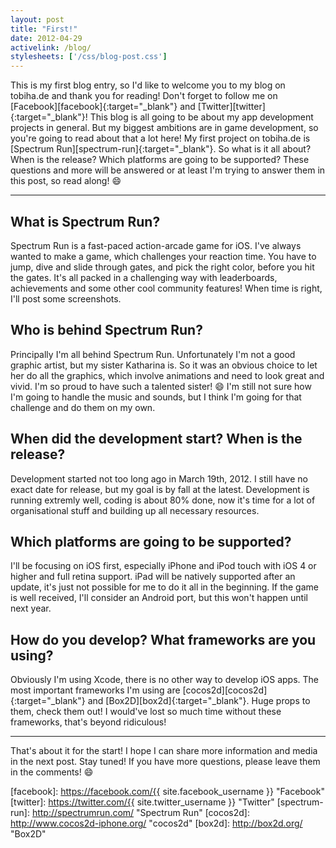 ```yaml
---
layout: post
title: "First!"
date: 2012-04-29
activelink: /blog/
stylesheets: ['/css/blog-post.css']
---
```

This is my first blog entry, so I'd like to welcome you to my blog on tobiha.de and thank you for reading! Don't forget to follow me on [Facebook][facebook]{:target="_blank"} and [Twitter][twitter]{:target="_blank"}! This blog is all going to be about my app development projects in general. But my biggest ambitions are in game development, so you're going to read about that a lot here! My first project on tobiha.de is [Spectrum Run][spectrum-run]{:target="_blank"}. So what is it all about? When is the release? Which platforms are going to be supported? These questions and more will be answered or at least I'm trying to answer them in this post, so read along! :smile:

---

## What is Spectrum Run?
Spectrum Run is a fast-paced action-arcade game for iOS. I've always wanted to make a game, which challenges your reaction time. You have to jump, dive and slide through gates, and pick the right color, before you hit the gates. It's all packed in a challenging way with leaderboards, achievements and some other cool community features! When time is right, I'll post some screenshots.

## Who is behind Spectrum Run?
Principally I'm all behind Spectrum Run. Unfortunately I'm not a good graphic artist, but my sister Katharina is. So it was an obvious choice to let her do all the graphics, which involve animations and need to look great and vivid. I'm so proud to have such a talented sister! :smile: I'm still not sure how I'm going to handle the music and sounds, but I think I'm going for that challenge and do them on my own.

## When did the development start? When is the release?
Development started not too long ago in March 19th, 2012. I still have no exact date for release, but my goal is by fall at the latest. Development is running extremly well, coding is about 80% done, now it's time for a lot of organisational stuff and building up all necessary resources.

## Which platforms are going to be supported?
I'll be focusing on iOS first, especially iPhone and iPod touch with iOS 4 or higher and full retina support. iPad will be natively supported after an update, it's just not possible for me to do it all in the beginning. If the game is well received, I'll consider an Android port, but this won't happen until next year.

## How do you develop? What frameworks are you using?
Obviously I'm using Xcode, there is no other way to develop iOS apps. The most important frameworks I'm using are [cocos2d][cocos2d]{:target="_blank"} and [Box2D][box2d]{:target="_blank"}. Huge props to them, check them out! I would've lost so much time without these frameworks, that's beyond ridiculous!

---

That's about it for the start! I hope I can share more information and media in the next post. Stay tuned! If you have more questions, please leave them in the comments! :smile:

[facebook]: https://facebook.com/{{ site.facebook_username }} "Facebook"
[twitter]: https://twitter.com/{{ site.twitter_username }} "Twitter"
[spectrum-run]: http://spectrumrun.com/ "Spectrum Run"
[cocos2d]: http://www.cocos2d-iphone.org/ "cocos2d"
[box2d]: http://box2d.org/ "Box2D"
